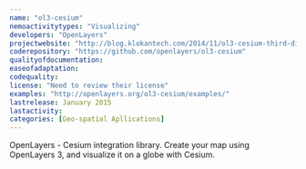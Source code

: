 ```yaml
---
name: "ol3-cesium"
nemoactivitytypes: "Visualizing"
developers: "OpenLayers"
projectwebsite: "http://blog.klokantech.com/2014/11/ol3-cesium-third-dimension-for.html"
coderepository: "https://github.com/openlayers/ol3-cesium"
qualityofdocumentation: 
easeofadaptation: 
codequality: 
license: "Need to review their license"
examples: "http://openlayers.org/ol3-cesium/examples/"
lastrelease: January 2015
lastactivity: 
categories: [Geo-spatial Apllications]
---
```

OpenLayers - Cesium integration library. Create your map using OpenLayers 3, and visualize it on a globe with Cesium.
